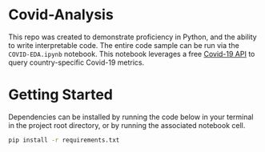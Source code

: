 # Covid-Analysis
This repo was created to demonstrate proficiency in Python, and the ability to write interpretable code.
The entire code sample can be run via the `COVID-EDA.ipynb` notebook. This notebook leverages a free [Covid-19 API](https://api.covid19api.com/) to query country-specific Covid-19 metrics.

# Getting Started
Dependencies can be installed by running the code below in your terminal in the project root directory, or by running the associated notebook cell.
```bash
pip install -r requirements.txt
```
